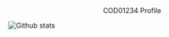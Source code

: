 <center>COD01234 Profile</center>


![Github stats](https://github-readme-stats.vercel.app/api?username=cod01234&theme=highcontrast&show_icons=true&count_private=true)

